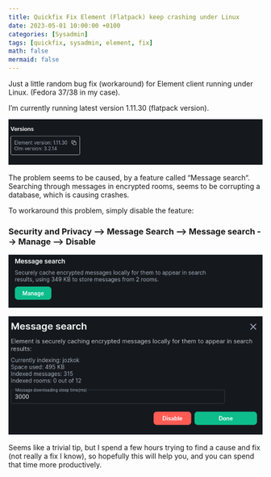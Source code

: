 ```yaml
---
title: Quickfix Fix Element (Flatpack) keep crashing under Linux
date: 2023-05-01 10:00:00 +0100
categories: [Sysadmin]
tags: [quickfix, sysadmin, element, fix]
math: false
mermaid: false
---
```


Just a little random bug fix (workaround) for Element client running under Linux. (Fedora 37/38 in my case).

I’m currently running latest version 1.11.30 (flatpack version).

![img-description](/assets/img/posts/2023-01-05-Fix-Element-keep-crashing.md/image-22.png)

The problem seems to be caused, by a feature called “Message search“. Searching through messages in encrypted rooms, seems to be corrupting a database, which is causing crashes.

To workaround this problem, simply disable the feature:

### Security and Privacy --> Message Search --> Message search --> Manage --> Disable

![img-description](/assets/img/posts/2023-01-05-Fix-Element-keep-crashing.md/image-20.png)

![img-description](/assets/img/posts/2023-01-05-Fix-Element-keep-crashing.md/image-21.png)

Seems like a trivial tip, but I spend a few hours trying to find a cause and fix (not really a fix I know), so hopefully this will help you, and you can spend that time more productively.